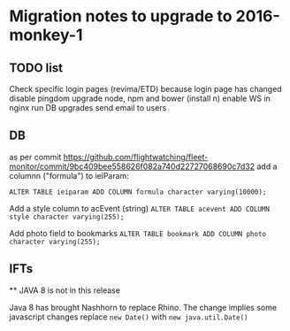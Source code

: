 Migration notes to upgrade to 2016-monkey-1
=========

TODO list
---
Check specific login pages (revima/ETD) because login page has changed
disable pingdom
upgrade node, npm and bower (install n)
enable WS in nginx
run DB upgrades
send email to users

DB
---
as per commit https://github.com/flightwatching/fleet-monitor/commit/9bc409bee558626f082a740d22727068690c7d32 add a columnn ("formula") to ieiParam:

`ALTER TABLE ieiparam ADD COLUMN formula character varying(10000);`

Add a style column to acEvent (string)
`ALTER TABLE acevent ADD COLUMN style character varying(255);`


Add photo field to bookmarks
`ALTER TABLE bookmark ADD COLUMN photo character varying(255);`



IFTs
---

** JAVA 8 is not in this release

Java 8 has brought Nashhorn to replace Rhino. The change implies some javascript changes
replace `new Date()` with `new java.util.Date()`
